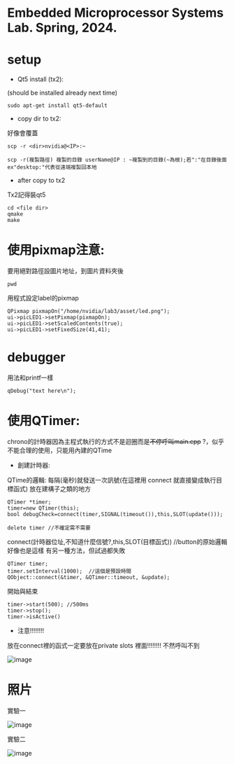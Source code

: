 # Embedded Microprocessor Systems Lab. Spring, 2024.

# setup
 
* Qt5 install (tx2):
  
(should be installed already next time)

    sudo apt-get install qt5-default
    
* copy dir to tx2:

好像會覆蓋

    scp -r <dir>nvidia@<IP>:~

    scp -r(複製路徑) 複製的目錄 userName@IP : ~複製到的目錄(~為根);若":"在目錄後面ex"desktop:"代表從遠端複製回本地
  
* after copy to tx2 

Tx2記得裝qt5

    cd <file dir>
    qmake
    make  


# 使用pixmap注意:

 要用絕對路徑設圖片地址，到圖片資料夾後
 
    pwd

 用程式設定label的pixmap
 
    QPixmap pixmapOn("/home/nvidia/lab3/asset/led.png");
    ui->picLED1->setPixmap(pixmapOn);
    ui->picLED1->setScaledContents(true); 
    ui->picLED1->setFixedSize(41,41);     


# debugger

用法和printf一樣

    qDebug("text here\n");

# 使用QTimer:

chrono的計時器因為主程式執行的方式不是迴圈而是~~不停呼叫main.cpp~~ ?，似乎不能合理的使用，只能用內建的QTime

* 創建計時器:

QTime的邏輯: 每隔(毫秒)就發送一次訊號(在這裡用 connect 就直接變成執行目標函式)
放在建構子之類的地方

    QTimer *timer;
    timer=new QTimer(this);
    bool debugCheck=connect(timer,SIGNAL(timeout()),this,SLOT(update()));

    delete timer //不確定需不需要
    
connect(計時器位址,不知道什麼信號?,this,SLOT(目標函式))  //button的原始邏輯好像也是這樣
有另一種方法，但試過都失敗

    QTimer timer;
    timer.setInterval(1000);  //這個是預設時間
    QObject::connect(&timer, &QTimer::timeout, &update);

開始與結束

    timer->start(500); //500ms
    timer->stop();
    timer->isActive()

* 注意!!!!!!!!

放在connect裡的函式一定要放在private slots 裡面!!!!!!!! 不然呼叫不到

  ![image](https://github.com/ntut-Tu/Embedded-Microprocessor-Systems-Lab.-Spring-2024./assets/160988691/0ee0f96e-3676-4c98-bb30-d1e5f83d7eeb)


# 照片

實驗一

![image](https://github.com/ntut-Tu/Embedded-Microprocessor-Systems-Lab.-Spring-2024./assets/160988691/ad1a6176-ed15-4f92-a5af-51b6abf7b895)

實驗二

![image](https://github.com/ntut-Tu/Embedded-Microprocessor-Systems-Lab.-Spring-2024./assets/160988691/1fd28485-b4da-4a15-809e-1ff542abcaeb)


    
